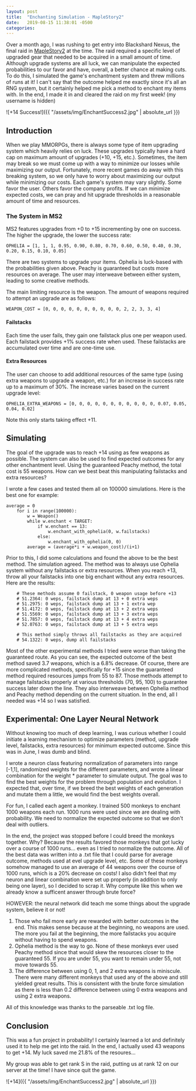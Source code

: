 ```yaml
---
layout: post
title:  "Enchanting Simulation - MapleStory2"
date:   2019-08-15 11:38:01 -0500
categories:
---
```


Over a month ago, I was rushing to get entry into Blackshard Nexus, the final raid in [MapleStory2](http://maplestory2.nexon.net/en) at the time. The raid required a specific level of upgraded gear that needed to be acquired in a small amount of time. Although upgrade systems are all luck, we can manipulate the expected probabilities to our favor and have, overall, a better chance at making cuts. To do this, I simulated the game's enchantment system and threw millions of runs at it! I can't say that the outcome helped me exactly since it's all an RNG system, but it certainly helped me pick a method to enchant my items with. In the end, I made it in and cleared the raid on my first week! (my username is hidden)

![+14 Success!]({{ "/assets/img/EnchantSuccess2.jpg" | absolute_url }})





## Introduction

When we play MMORPGs, there is always some type of item upgrading system which heavily relies on luck. These upgrades typically have a hard cap on maximum amount of upgrades (+10, +15, etc.). Sometimes, the item may break so we must come up with a way to minimize our losses while maximizing our output. Fortunately, more recent games do away with this breaking system, so we only have to worry about maximizing our output while minimizing our costs. Each game's system may vary slightly. Some favor the user. Others favor the company profits. If we can minimize expected costs, we can pray and hit upgrade thresholds in a reasonable amount of time and resources.

### The System in MS2

MS2 features upgrades from +0 to +15 incrementing by one on success. The higher the upgrade, the lower the success rate: 

```
OPHELIA = [1, 1, 1, 0.95, 0.90, 0.80, 0.70, 0.60, 0.50, 0.40, 0.30, 0.20, 0.15, 0.10, 0.05]
```

There are two systems to upgrade your items. Ophelia is luck-based with the probabilities given above. Peachy is guaranteed but costs more resources on average. The user may interweave between either system, leading to some creative methods. 

The main limiting resource is the weapon. The amount of weapons required to attempt an upgrade are as follows:

```
WEAPON_COST = [0, 0, 0, 0, 0, 0, 0, 0, 0, 0, 2, 2, 3, 3, 4]
```

#### Failstacks

Each time the user fails, they gain one failstack plus one per weapon used. Each failstack provides +1% success rate when used. These failstacks are accumulated over time and are one-time use. 

#### Extra Resources 

The user can choose to add additional resources of the same type (using extra weapons to upgrade a weapon, etc.) for an increase in success rate up to a maximum of 30%. The increase varies based on the current upgrade level:

```
OPHELIA_EXTRA_WEAPONS = [0, 0, 0, 0, 0, 0, 0, 0, 0, 0, 0, 0.07, 0.05, 0.04, 0.02]
```

Note this only starts taking effect +11. 

## Simulating

The goal of the upgrade was to reach +14 using as few weapons as possible. The system can also be used to find expected outcomes for any other enchantment level. Using the guaranteed Peachy method, the total cost is 55 weapons. How can we best beat this manipulating failstacks and extra resources?

I wrote a few cases and tested them all on 100000 simulations. Here is the best one for example: 

```
average = 0
    for i in range(100000):
        w = Weapon()
        while w.enchant < TARGET:
            if w.enchant == 13:
                w.enchant_with_ophelia(0, w.failstacks)
            else:
                w.enchant_with_ophelia(0, 0)
        average = (average*i + w.weapon_cost)/(i+1)
```

Prior to this, I did some calculations and found the above to be the best method. The simulation agreed. The method was to always use Ophelia system without any failstacks or extra resources. When you reach +13, throw all your failstacks into one big enchant without any extra resources. Here are the results:

```
    # These methods assume 0 failstack, 0 weapon usage before +13
    # 51.2364: 0 weps, failstack dump at 13 + 0 extra weps
    # 51.2975: 0 weps, failstack dump at 13 + 1 extra wep
    # 51.4172: 0 weps, failstack dump at 13 + 2 extra weps
    # 51.5569: 0 weps, failstack dump at 13 + 3 extra weps
    # 51.7857: 0 weps, failstack dump at 13 + 4 extra weps
    # 52.0763: 0 weps, failstack dump at 13 + 5 extra weps
    
    # This method simply throws all failstacks as they are acquired
    # 54.1322: 0 weps, dump all failstacks
```

Most of the other experimental methods I tried were worse than taking the guaranteed route. As you can see, the expected outcome of the best method saved 3.7 weapons, which is a 6.8% decrease. Of course, there are more complicated methods, specifically for +15 since the guaranteed method required resources jumps from 55 to 87. Those methods attempt to manage failstacks properly at various thresholds (70, 95, 100) to guarantee success later down the line. They also interweave between Ophelia method and Peachy method depending on the current situation. In the end, all I needed was +14 so I was satisfied. 

## Experimental: One Layer Neural Network

Without knowing too much of deep learning, I was curious whether I could initiate a learning mechanism to optimize parameters (method, upgrade level, failstacks, extra resources) for minimum expected outcome. Since this was in June, I was dumb and blind. 

I wrote a neuron class featuring normalization of parameters into range [-1,1], randomized weights for the different parameters, and wrote a linear combination for the weight * parameter to simulate output. The goal was to find the best weights for the problem through population and evolution. I expected that, over time, if we breed the best weights of each generation and mutate them a little, we would find the best weights overall.

For fun, I called each agent a monkey. I trained 500 monkeys to enchant 1000 weapons each run. 1000 runs were used since we are dealing with probability. We need to normalize the expected outcome so that we don't deal with outliers.

In the end, the project was stopped before I could breed the monkeys together. Why? Because the results favored those monkeys that got lucky over a course of 1000 runs... even as I tried to normalize the outcome. All of the best data was written into a .txt file that I could parse for average outcome, methods used at evel upgrade level, etc. Some of these monkeys somehow managed to use an average of 44 weapons over the course of 1000 runs, which is a 20% decrease on costs! I also didn't feel that my neuron and linear combination were set up properly (in addition to only being one layer), so I decided to scrap it. Why compute like this when we already know a sufficent answer through brute force?

HOWEVER: the neural network did teach me some things about the upgrade system, believe it or not! 

1. Those who fail more early are rewarded with better outcomes in the end. This makes sense because at the beginning, no weapons are used. The more you fail at the beginning, the more failstacks you acquire without having to spend weapons. 
2. Ophelia method is the way to go. None of these monkeys ever used Peachy method since that would skew the resources closer to the guaranteed 55. If you are under 55, you want to remain under 55, not move towards 55. 
3. The difference between using 0, 1, and 2 extra weapons is miniscule. There were many different monkeys that used any of the above and still yielded great results. This is consistent with the brute force simulation as there is less than 0.2 difference between using 0 extra weapons and using 2 extra weapons. 

All of this knowledge was thanks to the parseable .txt log file.

## Conclusion

This was a fun project in probability! I certainly learned a lot and definitely used it to help me get into the raid. In the end, I actually used 43 weapons to get +14. My luck saved me 21.8% of the resoures...

My group was able to get rank S in the raid, putting us at rank 12 on our server at the time! I have since quit the game. 

![+14]({{ "/assets/img/EnchantSuccess2.jpg" | absolute_url }})